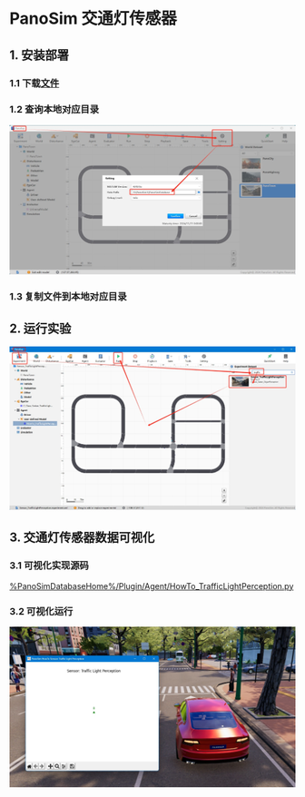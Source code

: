 # PanoSim 交通灯传感器

## 1. 安装部署

### 1.1 下载[文件](https://github.com/liyanlee/PanoSim_How_To/tree/main/Sensor/Perception/TrafficLightPerception/PanoSimDatabase)

### 1.2 查询本地对应目录
![image](../../../Bus/ego/docs/images/folder.jpg)

### 1.3 复制文件到本地对应目录

## 2. 运行实验
![image](docs/images/open.jpg)


## 3. 交通灯传感器数据可视化

### 3.1 可视化实现源码
[%PanoSimDatabaseHome%/Plugin/Agent/HowTo_TrafficLightPerception.py](PanoSimDatabase/Plugin/Agent/HowTo_TrafficLightPerception.py)

### 3.2 可视化运行
![image](docs/images/visualization.jpg)
